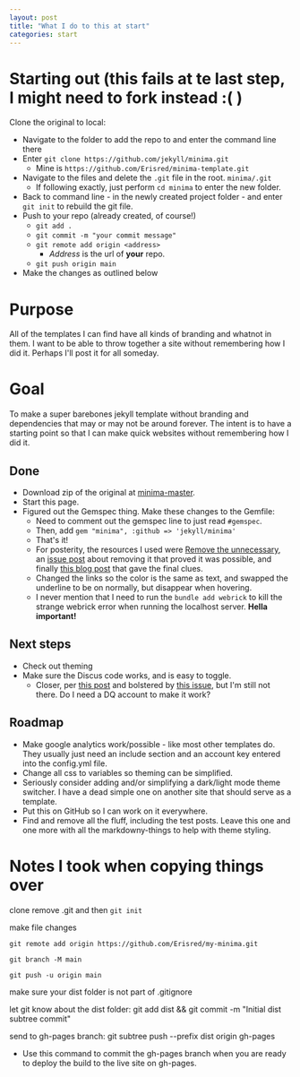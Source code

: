 ```yaml
---
layout: post
title: "What I do to this at start"
categories: start
---
```

# Starting out (this fails at te last step, I might need to fork instead :( )
Clone the original to local:
- Navigate to the folder to add the repo to and enter the command line there
- Enter `git clone https://github.com/jekyll/minima.git`
  - Mine is `https://github.com/Erisred/minima-template.git`
- Navigate to the files and delete the `.git` file in the root. `minima/.git`
  - If following exactly, just perform `cd minima` to enter the new folder.
- Back to command line - in the newly created project folder - and enter `git init` to rebuild the git file.
- Push to your repo (already created, of course!)
  - `git add .`
  - `git commit -m "your commit message"`
  - `git remote add origin <address>`
    - *Address* is the url of **your** repo.
  - `git push origin main`
- Make the changes as outlined below

# Purpose
All of the templates I can find have all kinds of branding and whatnot in them. I want to be able to throw together a site without remembering how I did it.
Perhaps I'll post it for all someday.

# Goal
To make a super barebones jekyll template without branding and dependencies that may or may not be around forever. The intent is to have a starting point so that I can make quick websites without remembering how I did it.

## Done
- Download zip of the original at [minima-master](https://github.com/jekyll/minima/tree/master).
- Start this page.
- Figured out the Gemspec thing. Make these changes to the Gemfile:
  - Need to comment out the gemspec line to just read `#gemspec`.
  - Then, add `gem "minima", :github => 'jekyll/minima'`
  - That's it!
  -  For posterity, the resources I used were [Remove the unnecessary](https://mmistakes.github.io/minimal-mistakes/docs/quick-start-guide/#remove-the-unnecessary), an [issue post](https://github.com/mmistakes/minimal-mistakes/issues/1407) about removing it that proved it was possible, and finally [this blog post](https://urishx.github.io/2020/12/16/Customizing-Jekyll's-default-theme.html) that gave the final clues.
  -  Changed the links so the color is the same as text, and swapped the underline to be on normally, but disappear when hovering.
  -  I never mention that I need to run the `bundle add webrick` to kill the strange webrick error when running the localhost server. **Hella important!**

## Next steps
- Check out theming
- Make sure the Discus code works, and is easy to toggle.
  - Closer, per [this post](https://cuda-chen.github.io/blogging/2020/03/28/add-Disqus-to-Jekyll-Minima-theme-simplified.html) and bolstered by [this issue](https://github.com/jekyll/minima/issues/104), but I'm still not there. Do I need a DQ account to make it work?

## Roadmap
- Make google analytics work/possible - like most other templates do. They usually just need an include section and an account key entered into the config.yml file.
- Change all css to variables so theming can be simplified.
- Seriously consider adding and/or simplifying a dark/light mode theme switcher. I have a dead simple one on another site that should serve as a template.
- Put this on GitHub so I can work on it everywhere.
- Find and remove all the fluff, including the test posts. Leave this one and one more with all the markdowny-things to help with theme styling.

# Notes I took when copying things over
clone
remove .git and then `git init`

make file changes

`git remote add origin https://github.com/Erisred/my-minima.git`

`git branch -M main`

`git push -u origin main`

make sure your dist folder is not part of .gitignore

let git know about the dist folder: git add dist && git commit -m "Initial dist subtree commit"

send to gh-pages branch: git subtree push --prefix dist origin gh-pages
- Use this command to commit the gh-pages branch when you are ready to deploy the build to the live site on gh-pages.